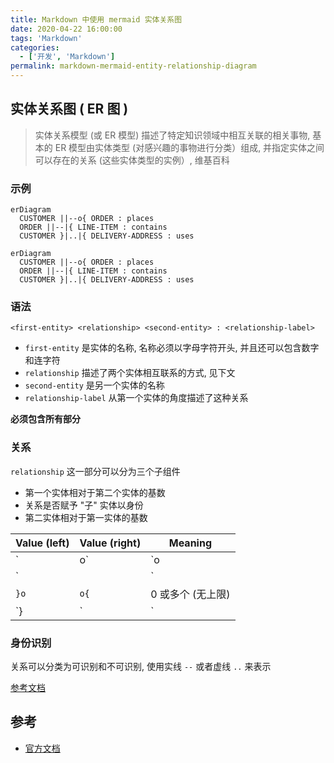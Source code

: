 ```yaml
---
title: Markdown 中使用 mermaid 实体关系图
date: 2020-04-22 16:00:00
tags: 'Markdown'
categories:
  - ['开发', 'Markdown']
permalink: markdown-mermaid-entity-relationship-diagram
---
```


## 实体关系图 ( ER 图 )

> 实体关系模型 (或 ER 模型) 描述了特定知识领域中相互关联的相关事物, 基本的 ER 模型由实体类型 (对感兴趣的事物进行分类）组成, 并指定实体之间可以存在的关系 (这些实体类型的实例）, 维基百科

### 示例

```
erDiagram
  CUSTOMER ||--o{ ORDER : places
  ORDER ||--|{ LINE-ITEM : contains
  CUSTOMER }|..|{ DELIVERY-ADDRESS : uses
```

```mermaid
erDiagram
  CUSTOMER ||--o{ ORDER : places
  ORDER ||--|{ LINE-ITEM : contains
  CUSTOMER }|..|{ DELIVERY-ADDRESS : uses
```

### 语法

```
<first-entity> <relationship> <second-entity> : <relationship-label>
```

- `first-entity` 是实体的名称, 名称必须以字母字符开头, 并且还可以包含数字和连字符
- `relationship` 描述了两个实体相互联系的方式, 见下文
- `second-entity` 是另一个实体的名称
- `relationship-label` 从第一个实体的角度描述了这种关系

**必须包含所有部分**

### 关系

`relationship` 这一部分可以分为三个子组件

- 第一个实体相对于第二个实体的基数
- 关系是否赋予 "子" 实体以身份
- 第二实体相对于第一实体的基数

| Value (left) | Value (right) | Meaning |
| -- | -- | -- |
| `|o` | `o|` | 0 或 1 |
| `||` | `||` | 刚好 1 |
| `}o` | `o{` | 0 或多个 (无上限) |
| `}|` | `|{` |  1 或多个 (无上限) |

### 身份识别

关系可以分类为可识别和不可识别, 使用实线 `--` 或者虚线 `..` 来表示

[参考文档](http://mermaid-js.github.io/mermaid/#/entityRelationshipDiagram?id=identification)

## 参考

- [官方文档](http://mermaid-js.github.io/mermaid/)

